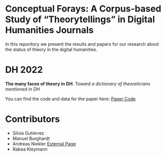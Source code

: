 # Conceptual Forays: A Corpus-based Study of “Theorytellings” in Digital Humanities Journals

In this reporitory we present the results and papers for our research about the status of theory in the digital humanities.

# DH 2022

**The many faces of theory in DH**: *Toward a dictionary of theoreticians mentioned in DH*

You can find the code and data for the paper here: [Paper Code](https://conceptual-forays.github.io/theory-in-dh/conceptual_forays/dh2022/dictionary_theory_reproducable_code.html)

# Contributors

- Silvia Gutiérrez
- Manuel Burghardt
- Andreas Niekler [External Page](https://www.uni-leipzig.de/en/profile/mitarbeiter/dr-andreas-niekler)
- Rabea Kleymann

